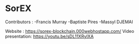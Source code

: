 # SorEX
Contributors :
-Francis Murray
-Baptiste Pires
-Massyl DJEMAI

Website : https://sorex-blockchain.000webhostapp.com/
Video presentation: https://youtu.be/sDL11XRyIXA
